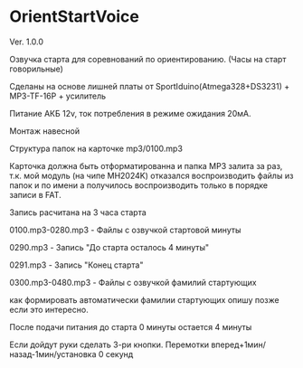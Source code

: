 # OrientStartVoice
Ver. 1.0.0
 
 Озвучка старта для соревнований по ориентированию. (Часы на старт говорильные)

Сделаны на основе лишней платы от SportIduino(Atmega328+DS3231) + MP3-TF-16P + усилитель 
  
 Питание АКБ 12v, ток потребления в режиме ожидания 20мА.
 
 Монтаж навесной 
 
 Структура папок на карточке mp3/0100.mp3
 
 Карточка должна быть отформатированна и папка MP3 залита за раз, т.к. мой модуль (на чипе MH2024K) отказался воспроизводить файлы из папок и по имени а получилось воспроизводить только в порядке записи в FAT.
 
 Запись расчитана на 3 часа старта
 
 0100.mp3-0280.mp3 - Файлы с озвучкой стартовой минуты
 
 0290.mp3 - Запись "До старта осталось 4 минуты"
 
 0291.mp3 - Запись "Конец старта"
 
 0300.mp3-0480.mp3 - Файлы с озвучкой фамилий стартующих
 
 как формировать автоматически фамилии стартующих опишу позже если это интересно.
  
 После подачи питания до старта 0 минуты остается 4 минуты
 
 Если дойдут руки сделать 3-ри кнопки. Перемотки вперед+1мин/назад-1мин/установка 0 секунд
